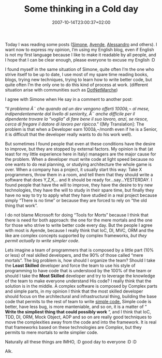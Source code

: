 ﻿---
title: "Some thinking in a Cold day"
description: ""
date: 2007-10-14T23:00:37+02:00
draft: false
tags: [General]
categories: [General]
---
Today I was reading some posts ([Simone](http://codeclimber.net.nz/archive/2007/10/11/Yet-another-ALT.net-opinion.aspx), [Ayende](http://ayende.com/Blog/archive/2007/10/12/ALT.Net-and-the-Enterprise.aspx), [Alessandro](http://blogs.ugidotnet.org/alessandro_sorcinelli/archive/2007/10/12/88915.aspx) and others). I want now to express my opinion, I’m using my English blog, even if English is not my first language because I like to make it readable by all people, and I hope that I can be clear enough, please everyone to excuse my English :D

I found myself in the same situation of Simone, quite often I’m the one who strive itself to be up to date, I use most of my spare time reading books, blogs, trying new techniques, trying to learn how to write better code, but quite often I’m the only one to do this kind of process at work. (different situation arise with communities such as [DotNetMarche](http://www.dotnetmarche.org))

I agree with Simone when He say in a comment to another post:

“*Il problema Ã¨ che quando ad un dev vengono offerti 1000â‚¬ al mese, indipendentemente dal livello di seniority, Ã¨ anche difficile per il dipendente trovare la “voglia” di fare bene il suo lavoro, anzi, se riesce, cerca di fregare il datore di lavoro per ripicca*.” ([My Translation]: The problem is that when a Developer earn 1000â‚¬/month even if he is a Senior, it is difficult that the developer really wants to do his work well).

But sometimes I found people that even at these conditions have the desire to improve, but they are stopped by external factors. My opinion is that (at least for my little experience here in Italy) managers are the major cause for the problem. When a developer must write code at light speed because no one wants to do real planning, or studying architecture the whole game is over. When a company has a project, it usually start this way: Take X programmers, throw them in a room, and tell them that they should write a software that does Y,Z,K,.. and It should be ready for...say...YESTERDAY. I found people that have the will to improve, they have the desire to try new technologies, they have the will to study in their spare time, but finally they have no way to try to apply what they have studied in a real project because simply “There is no time” or because they are forced to rely on “the old thing that work”.

I do not blame Microsoft for doing “Tools for Morts” because I think that there is need for both approach: the one for the mere mortals and the one for those who strive to write better code every day. But the people I agree with most is Ayende, because I really think that IoC, DI, MVC, ORM and the like are complex concepts supported by complex frameworks, *but they permit actually to write simpler code*.

Lets imagine a team of programmers that is composed by a little part (10% or less) of real skilled developers, and the 90% of those called “mere mortals”. The big problem is, how should I organize the team? Should I take the  **Least Skilled** developer and force the team to use his style of programming to have code that is understood by the 100% of the team or should I take the  **Most Skilled** developer and try to leverage the knowledge of the team to make everyone understand His code? I really think that the solution is in the middle. A complex software is composed by Complex parts and simple parts, in my opinion I think that the most skilled developer should focus on the architectural and infrastructural thing, building the base code that permits to the rest of team to write [simple code.](http://ayende.com/Blog/archive/2007/10/12/Simple--Poor-Quality-period.aspx) Simple code is better, have less bug, is more manteniable, and so on, it is a matter of “ **Write the simpliest thing that could possibly work** “, and I think that IoC, TDD, DI, ORM, Mock Object, AOP and so on are really good techniques to move the complexities away from the code and into the framework. It is real that frameworks based on these technologies are *Complex*, but they permits to mere mortals to write simplier code.

Naturally all these things are IMHO, :D good day to everyone :D :D

Alk.
